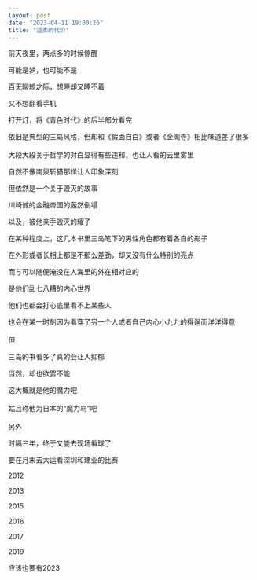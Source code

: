 ```yaml
---
layout: post
date: "2023-04-11 19:00:26"
title: "温柔的代价"
---
```

前天夜里，两点多的时候惊醒

可能是梦，也可能不是  

百无聊赖之际，想睡却又睡不着

又不想翻看手机

打开灯，将《青色时代》的后半部分看完

依旧是典型的三岛风格，但却和《假面自白》或者《金阁寺》相比味道差了很多  
<br>
大段大段关于哲学的对白显得有些违和，也让人看的云里雾里

自然不像南泉斩猫那样让人印象深刻

但依然是一个关于毁灭的故事

川崎诚的金融帝国的轰然倒塌

以及，被他亲手毁灭的耀子

在某种程度上，这几本书里三岛笔下的男性角色都有着各自的影子

在外形或者长相上都是不那么差劲，却又没有什么特别的亮点

而与可以随便淹没在人海里的外在相对应的

是他们乱七八糟的内心世界

他们也都会打心底里看不上某些人

也会在某一时刻因为看穿了另一个人或者自己内心小九九的得逞而洋洋得意  
<br>
但

三岛的书看多了真的会让人抑郁

当然，却也欲罢不能

这大概就是他的魔力吧  
<br>
姑且称他为日本的“魔力鸟”吧  
<br>
另外

时隔三年，终于又能去现场看球了

要在月末去大运看深圳和建业的比赛

2012

2013

2015

2016

2017

2019

应该也要有2023
